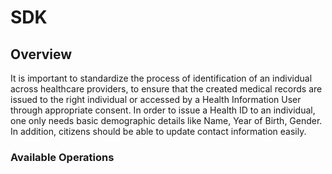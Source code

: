 # SDK

## Overview

It is important to standardize the process of identification of an individual across healthcare providers, to ensure that the created medical records are issued to the right individual or accessed by a Health Information User through appropriate consent. 
In order to issue a Health ID to an individual, one only needs basic demographic details like Name, Year of Birth, Gender. In addition, citizens should be able to update contact information easily.

### Available Operations

